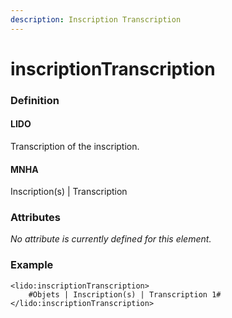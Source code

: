 ```yaml
---
description: Inscription Transcription
---
```


# inscriptionTranscription

### Definition

#### LIDO

Transcription of the inscription.

#### MNHA

Inscription\(s\) \| Transcription

### Attributes

_No attribute is currently defined for this element._

### Example

```markup
<lido:inscriptionTranscription>
    #Objets | Inscription(s) | Transcription 1#
</lido:inscriptionTranscription>
```

